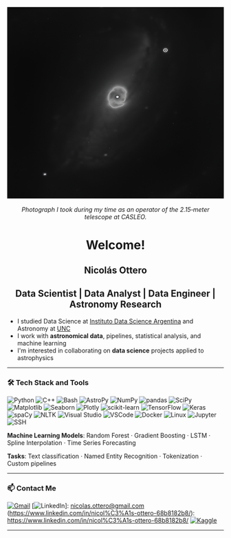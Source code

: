 <div align="center">
  <img src="NGC1097.png" alt="NGC 1097" width="600"/>
  <p><em>Photograph I took during my time as an operator of the 2.15‑meter telescope at CASLEO.</em></p>
</div>

<div align="center">

# Welcome!

## Nicolás Ottero

## Data Scientist | Data Analyst | Data Engineer | Astronomy Research

</div>

- I studied Data Science at [Instituto Data Science Argentina](https://institutodatascience.org/) and Astronomy at [UNC](https://www.unc.edu.ar/)
- I work with **astronomical data**, pipelines, statistical analysis, and machine learning  
- I'm interested in collaborating on **data science** projects applied to astrophysics

---
### 🛠  Tech Stack and Tools

![Python](https://img.shields.io/badge/Python-3670A0?style=for-the-badge&logo=python&logoColor=ffdd54) ![C++](https://img.shields.io/badge/C++-00599C?style=for-the-badge&logo=cplusplus&logoColor=white) ![Bash](https://img.shields.io/badge/Bash-121011?style=for-the-badge&logo=gnubash&logoColor=white) ![AstroPy](https://img.shields.io/badge/AstroPy-ffcc00?style=for-the-badge&logo=astropy&logoColor=black) ![NumPy](https://img.shields.io/badge/NumPy-013243?style=for-the-badge&logo=numpy&logoColor=white) ![pandas](https://img.shields.io/badge/pandas-150458?style=for-the-badge&logo=pandas&logoColor=white) ![SciPy](https://img.shields.io/badge/SciPy-8CAAE6?style=for-the-badge&logo=scipy&logoColor=black) ![Matplotlib](https://img.shields.io/badge/Matplotlib-223A5E?style=for-the-badge&logo=matplotlib&logoColor=white) ![Seaborn](https://img.shields.io/badge/Seaborn-4C72B0?style=for-the-badge&logo=seaborn&logoColor=white) ![Plotly](https://img.shields.io/badge/Plotly-3F4F75?style=for-the-badge&logo=plotly&logoColor=white) ![scikit-learn](https://img.shields.io/badge/scikit--learn-F7931E?style=for-the-badge&logo=scikit-learn&logoColor=white) ![TensorFlow](https://img.shields.io/badge/TensorFlow-FF6F00?style=for-the-badge&logo=tensorflow&logoColor=white) ![Keras](https://img.shields.io/badge/Keras-D00000?style=for-the-badge&logo=keras&logoColor=white) ![spaCy](https://img.shields.io/badge/spaCy-09A3D5?style=for-the-badge&logo=spacy&logoColor=white) ![NLTK](https://img.shields.io/badge/NLTK-4B8BBE?style=for-the-badge&logo=python&logoColor=white) ![Visual Studio](https://img.shields.io/badge/Visual%20Studio-5C2D91?style=for-the-badge&logo=visualstudio&logoColor=white) ![VSCode](https://img.shields.io/badge/VS_Code-007ACC?style=for-the-badge&logo=visual-studio-code&logoColor=white) ![Docker](https://img.shields.io/badge/Docker-2496ED?style=for-the-badge&logo=docker&logoColor=white) ![Linux](https://img.shields.io/badge/Linux-FCC624?style=for-the-badge&logo=linux&logoColor=black) ![Jupyter](https://img.shields.io/badge/Jupyter-F37626?style=for-the-badge&logo=jupyter&logoColor=white) ![SSH](https://img.shields.io/badge/SSH-000000?style=for-the-badge&logo=openssh&logoColor=white)

**Machine Learning Models**: Random Forest · Gradient Boosting · LSTM · Spline Interpolation · Time Series Forecasting

**Tasks**: Text classification · Named Entity Recognition · Tokenization · Custom pipelines

---

### 📫 Contact Me

[![Gmail](https://img.shields.io/badge/Gmail-D14836?style=for-the-badge&logo=gmail&logoColor=white)](mailto:nicolas.ottero@gmail.com) [![LinkedIn](https://img.shields.io/badge/LinkedIn-0A66C2?style=for-the-badge&logo=linkedin&logoColor=white)]: nicolas.ottero@gmail.com
(https://www.linkedin.com/in/nicol%C3%A1s-ottero-68b8182b8/): https://www.linkedin.com/in/nicol%C3%A1s-ottero-68b8182b8/
[![Kaggle](https://img.shields.io/badge/Kaggle-20BEFF?style=for-the-badge&logo=kaggle&logoColor=white)](https://www.kaggle.com/nicolsottero) 

---

